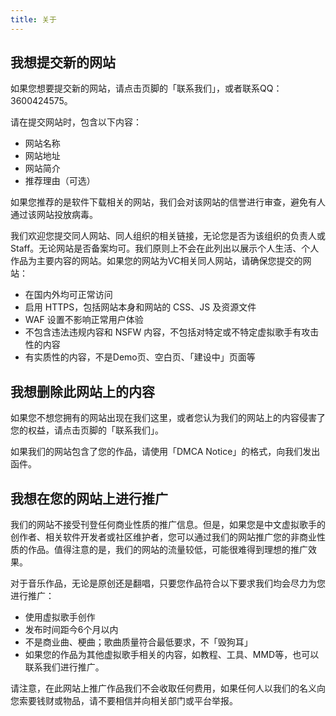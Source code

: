 ```yaml
---
title: 关于
---
```

## 我想提交新的网站

如果您想要提交新的网站，请点击页脚的「联系我们」，或者联系QQ：3600424575。

请在提交网站时，包含以下内容：

 - 网站名称
 - 网站地址
 - 网站简介
 - 推荐理由（可选）

如果您推荐的是软件下载相关的网站，我们会对该网站的信誉进行审查，避免有人通过该网站投放病毒。

我们欢迎您提交同人网站、同人组织的相关链接，无论您是否为该组织的负责人或Staff。无论网站是否备案均可。我们原则上不会在此列出以展示个人生活、个人作品为主要内容的网站。如果您的网站为VC相关同人网站，请确保您提交的网站：

 - 在国内外均可正常访问
 - 启用 HTTPS，包括网站本身和网站的 CSS、JS 及资源文件
 - WAF 设置不影响正常用户体验
 - 不包含违法违规内容和 NSFW 内容，不包括对特定或不特定虚拟歌手有攻击性的内容
 - 有实质性的内容，不是Demo页、空白页、「建设中」页面等

## 我想删除此网站上的内容

如果您不想您拥有的网站出现在我们这里，或者您认为我们的网站上的内容侵害了您的权益，请点击页脚的「联系我们」。

如果我们的网站包含了您的作品，请使用「DMCA Notice」的格式，向我们发出函件。

## 我想在您的网站上进行推广

我们的网站不接受刊登任何商业性质的推广信息。但是，如果您是中文虚拟歌手的创作者、相关软件开发者或社区维护者，您可以通过我们的网站推广您的非商业性质的作品。值得注意的是，我们的网站的流量较低，可能很难得到理想的推广效果。

对于音乐作品，无论是原创还是翻唱，只要您作品符合以下要求我们均会尽力为您进行推广：

 - 使用虚拟歌手创作
 - 发布时间距今6个月以内
 - 不是商业曲、梗曲；歌曲质量符合最低要求，不「毁狗耳」
 - 如果您的作品为其他虚拟歌手相关的内容，如教程、工具、MMD等，也可以联系我们进行推广。

请注意，在此网站上推广作品我们不会收取任何费用，如果任何人以我们的名义向您索要钱财或物品，请不要相信并向相关部门或平台举报。
